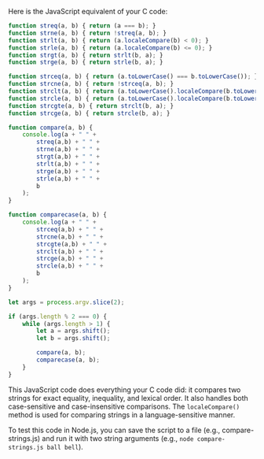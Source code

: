 Here is the JavaScript equivalent of your C code:

```javascript
function streq(a, b) { return (a === b); } 
function strne(a, b) { return !streq(a, b); } 
function strlt(a, b) { return (a.localeCompare(b) < 0); } 
function strle(a, b) { return (a.localeCompare(b) <= 0); } 
function strgt(a, b) { return strlt(b, a); } 
function strge(a, b) { return strle(b, a); }

function strceq(a, b) { return (a.toLowerCase() === b.toLowerCase()); } 
function strcne(a, b) { return !strceq(a, b); } 
function strclt(a, b) { return (a.toLowerCase().localeCompare(b.toLowerCase()) < 0); } 
function strcle(a, b) { return (a.toLowerCase().localeCompare(b.toLowerCase()) <= 0); } 
function strcgte(a, b) { return strclt(b, a); } 
function strcge(a, b) { return strcle(b, a); }

function compare(a, b) {
    console.log(a + " " +
        streq(a,b) + " " +
        strne(a,b) + " " +
        strgt(a,b) + " " +
        strlt(a,b) + " " +
        strge(a,b) + " " +
        strle(a,b) + " " +
        b
    );
}

function comparecase(a, b) {
    console.log(a + " " +
        strceq(a,b) + " " +
        strcne(a,b) + " " +
        strcgte(a,b) + " " +
        strclt(a,b) + " " +
        strcge(a,b) + " " +
        strcle(a,b) + " " +
        b
    );
}

let args = process.argv.slice(2);

if (args.length % 2 === 0) {
    while (args.length > 1) {
        let a = args.shift();
        let b = args.shift();

        compare(a, b);
        comparecase(a, b);
    }
}
```

This JavaScript code does everything your C code did: it compares two strings for exact equality, inequality, and lexical order. It also handles both case-sensitive and case-insensitive comparisons. The `localeCompare()` method is used for comparing strings in a language-sensitive manner.

To test this code in Node.js, you can save the script to a file (e.g., compare-strings.js) and run it with two string arguments (e.g., `node compare-strings.js ball bell`).
